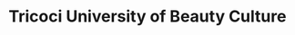 ---
title: "Tricoci University of Beauty Culture"
url: /normal/tricoci-university-of-beauty-culture/
shop: beauty
---
